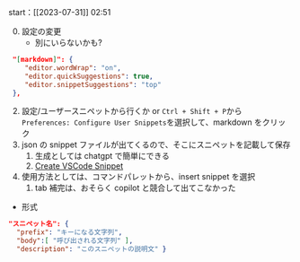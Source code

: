 start：[[2023-07-31]] 02:51

0. 設定の変更
   - 別にいらないかも?

```json
 "[markdown]": {
    "editor.wordWrap": "on",
    "editor.quickSuggestions": true,
    "editor.snippetSuggestions": "top"
 },
```

2. 設定/ユーザースニペットから行くか or `Ctrl + Shift + P`から `Preferences: Configure User Snippets`を選択して、markdown をクリック
3. json の snippet ファイルが出てくるので、そこにスニペットを記載して保存
   1. 生成としては chatgpt で簡単にできる
   2. [Create VSCode Snippet](https://chat.openai.com/share/de0658bc-7c9b-4e59-8077-029dca9ae274)
4. 使用方法としては、コマンドパレットから、insert snippet を選択
   1. tab 補完は、おそらく copilot と競合して出てこなかった

- 形式

```json
"スニペット名": {
  "prefix": "キーになる文字列",
  "body":[ "呼び出される文字列" ],
  "description": "このスニペットの説明文" }
```
